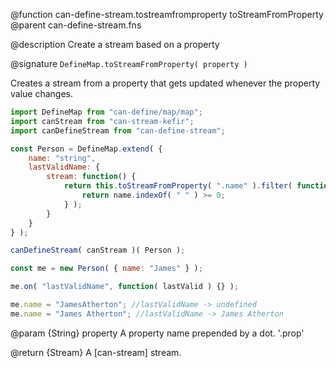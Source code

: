 @function can-define-stream.tostreamfromproperty toStreamFromProperty
@parent can-define-stream.fns

@description Create a stream based on a property

@signature `DefineMap.toStreamFromProperty( property )`

Creates a stream from a property that gets updated whenever the property value changes.

```js
import DefineMap from "can-define/map/map";
import canStream from "can-stream-kefir";
import canDefineStream from "can-define-stream";

const Person = DefineMap.extend( {
	name: "string",
	lastValidName: {
		stream: function() {
			return this.toStreamFromProperty( ".name" ).filter( function( name ) { // using propName
				return name.indexOf( " " ) >= 0;
			} );
		}
	}
} );

canDefineStream( canStream )( Person );

const me = new Person( { name: "James" } );

me.on( "lastValidName", function( lastValid ) {} );

me.name = "JamesAtherton"; //lastValidName -> undefined
me.name = "James Atherton"; //lastValidName -> James Atherton
```

@param {String} property A property name prepended by a dot. '.prop'

@return {Stream} A [can-stream] stream.
